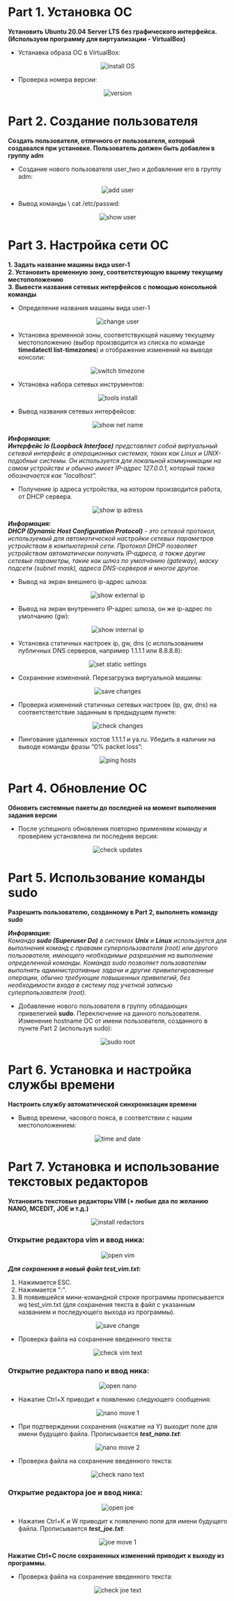 # Part 1. Установка ОС

**Установить Ubuntu 20.04 Server LTS без графического интерфейса. (Используем программу для виртуализации - VirtualBox)**  

- Устанавка образа ОС в VirtualBox:

<div align="center">
  <img src="/home/deadline/DO1_Linux/src/1.jpg" alt="install OS">
</div>

- Проверка номера версии:

<div align="center">
  <img src="/home/deadline/DO1_Linux/src/2.jpg" alt="version">
</div>


# Part 2. Создание пользователя

**Создать пользователя, отличного от пользователя, который создавался при установке. Пользователь должен быть добавлен в группу adm**  

- Создание нового пользователя user_two и добавление его в группу adm:

<div align="center">
  <img src="/home/deadline/DO1_Linux/src/3.jpg" alt="add user">
</div>

- Вывод команды \ cat /etc/passwd:

<div align="center">
  <img src="/home/deadline/DO1_Linux/src/4.jpg" alt="show user">
</div>

# Part 3. Настройка сети ОС 

**1. Задать название машины вида user-1**  
**2. Установить временную зону, соответствующую вашему текущему местоположению**  
**3. Вывести названия сетевых интерфейсов с помощью консольной команды**  

- Определение названия машины вида user-1

<div align="center">
  <img src="/home/deadline/DO1_Linux/src/5.jpg" alt="change user">
</div>

- Установка временной зоны, соответствующей нашему текущему местоположению (выбор производится из списка по команде **timedatectl list-timezones**) и отображение изменений на выводе консоли:

<div align="center">
  <img src="/home/deadline/DO1_Linux/src/6.jpg" alt="switch timezone">
</div>

- Установка набора сетевых инструментов:

<div align="center">
  <img src="/home/deadline/DO1_Linux/src/7.jpg" alt="tools install">
</div>

- Вывод названия сетевых интерфейсов:

<div align="center">
  <img src="/home/deadline/DO1_Linux/src/8.jpg" alt="show net name">
</div>

***Информация:***  
***Интерфейс lo (Loopback Interface)** представляет собой виртуальный сетевой интерфейс в операционных системах, таких как Linux и UNIX-подобные системы. Он используется для локальной коммуникации на самом устройстве и обычно имеет IP-адрес 127.0.0.1, который также обозначается как "localhost".*  

- Получение ip адреса устройства, на котором производится работа, от DHCP сервера.

<div align="center">
  <img src="/home/deadline/DO1_Linux/src/9.jpg" alt="show ip adress">
</div>

***Информация:***  
***DHCP (Dynamic Host Configuration Protocol)** - это сетевой протокол, используемый для автоматической настройки сетевых параметров устройствам в компьютерной сети. Протокол DHCP позволяет устройствам автоматически получать IP-адреса, а также другие сетевые параметры, такие как шлюз по умолчанию (gateway), маску подсети (subnet mask), адреса DNS-серверов и многое другое.*  

- Вывод на экран внешнего ip-адрес шлюза:  

<div align="center">
  <img src="/home/deadline/DO1_Linux/src/10.jpg" alt="show external ip">
</div>

- Вывод на экран внутреннего IP-адрес шлюза, он же ip-адрес по умолчанию (gw):  

<div align="center">
  <img src="/home/deadline/DO1_Linux/src/11.jpg" alt="show internal ip">
</div>

- Установка статичных настроек ip, gw, dns (с использованием публичных DNS серверов, например 1.1.1.1 или 8.8.8.8):  

<div align="center">
  <img src="/home/deadline/DO1_Linux/src/12.jpg" alt="set static settings">
</div>

- Сохранение изменений. Перезагрузка виртуальной машины:

<div align="center">
  <img src="/home/deadline/DO1_Linux/src/13.jpg" alt="save changes">
</div>

- Проверка изменений статичных сетевых настроек (ip, gw, dns) на соответстветствие заданным в предыдущем пункте:

<div align="center">
  <img src="/home/deadline/DO1_Linux/src/14.jpg" alt="check changes">
</div>

- Пингование удаленных хостов 1.1.1.1 и ya.ru. Убедить в наличии на выводе команды фразы “0% packet loss”:

<div align="center">
  <img src="/home/deadline/DO1_Linux/src/15.jpg" alt="ping hosts">
</div>

# Part 4. Обновление ОС 

**Обновить системные пакеты до последней на момент выполнения задания версии**

- После успешного обновления повторно применяем команду и проверяем установлена ли последняя версия:

<div align="center">
  <img src="/home/deadline/DO1_Linux/src/16.jpg" alt="check updates">
</div>

# Part 5. Использование команды sudo 

**Разрешить пользователю, созданному в Part 2, выполнять команду sudo**

***Информация:***  
*Команда **sudo (Superuser Do)** в системах **Unix** и **Linux** используется для выполнения команд с правами суперпользователя (root) или другого пользователя, имеющего необходимые разрешения на выполнение определенной команды. Команда sudo позволяет пользователям выполнять административные задачи и другие привилегированные операции, обычно требующие повышенных привилегий, без необходимости входа в систему под учетной записью суперпользователя (root).*  

- Добавление нового пользователя в группу обладающих привелегией **sudo**. Переключение на данного пользователя. Изменение hostname ОС от имени пользователя, созданного в пункте Part 2 (используя sudo):

<div align="center">
  <img src="/home/deadline/DO1_Linux/src/17.jpg" alt="sudo root">
</div>

# Part 6. Установка и настройка службы времени

**Настроить службу автоматической синхронизации времени**

- Вывод времени, часового пояса, в соответствии с нашим местоположением:

<div align="center">
  <img src="/home/deadline/DO1_Linux/src/18.jpg" alt="time and date">
</div>

# Part 7. Установка и использование текстовых редакторов

**Установить текстовые редакторы VIM (+ любые два по желанию NANO, MCEDIT, JOE и т.д.)**

<div align="center">
  <img src="/home/deadline/DO1_Linux/src/19.jpg" alt="install redactors">
</div>

### Открытие редактора vim и ввод ника:

<div align="center">
  <img src="/home/deadline/DO1_Linux/src/20.jpg" alt="open vim">
</div>

***Для сохранения в новый файл test_vim.txt:***  
1. Нажимается ESC.  
2. Нажимается ":".  
3. В появившейся мини-командной строке программы прописывается wq test_vim.txt (для сохранения текста в файл с указанным названием и последующего выхода из программы).  

<div align="center">
  <img src="/home/deadline/DO1_Linux/src/21.jpg" alt="save change">
</div>


- Проверка файла на сохранение введенного текста:

<div align="center">
  <img src="/home/deadline/DO1_Linux/src/22.jpg" alt="check vim text">
</div>

### Открытие редактора nano и ввод ника:

<div align="center">
  <img src="/home/deadline/DO1_Linux/src/23.jpg" alt="open nano">
</div>

- Нажатие Ctrl+X приводит к появлению следующего сообщения:

<div align="center">
  <img src="/home/deadline/DO1_Linux/src/24.jpg" alt="nano move 1">
</div>

- При подтверждении сохранения (нажатие на Y) выходит поле для имени будущего файла. Прописывается ***test_nano.txt***:

<div align="center">
  <img src="/home/deadline/DO1_Linux/src/25.jpg" alt="nano move 2">
</div>

- Проверка файла на сохранение введенного текста:

<div align="center">
  <img src="/home/deadline/DO1_Linux/src/26.jpg" alt="check nano text">
</div>

### Открытие редактора joe и ввод ника:

<div align="center">
  <img src="/home/deadline/DO1_Linux/src/27.jpg" alt="open joe">
</div>

- Нажатие Ctrl+K и W приводит к появлению поля для имени будущего файла. Прописывается ***test_joe.txt***:

<div align="center">
  <img src="/home/deadline/DO1_Linux/src/28.jpg" alt="joe move 1">
</div>

**Нажатие Ctrl+C после сохраненных изменений приводит к выходу из программы.**

- Проверка файла на сохранение введенного текста:

<div align="center">
  <img src="/home/deadline/DO1_Linux/src/29.jpg" alt="check joe text">
</div>